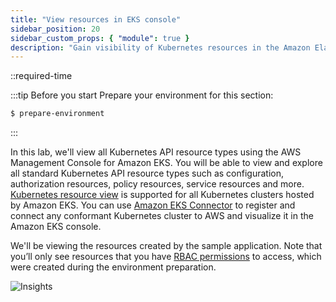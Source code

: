 ```yaml
---
title: "View resources in EKS console"
sidebar_position: 20
sidebar_custom_props: { "module": true }
description: "Gain visibility of Kubernetes resources in the Amazon Elastic Kubernetes Service console."
---
```


\::required-time

:::tip Before you start
Prepare your environment for this section:

```bash timeout=300 wait=30
$ prepare-environment
```

:::

In this lab, we'll view all Kubernetes API resource types using the AWS Management Console for Amazon EKS. You will be able to view and explore all standard Kubernetes API resource types such as configuration, authorization resources, policy resources, service resources and more. [Kubernetes resource view](https://docs.aws.amazon.com/eks/latest/userguide/view-kubernetes-resources.html) is supported for all Kubernetes clusters hosted by Amazon EKS. You can use [Amazon EKS Connector](https://docs.aws.amazon.com/eks/latest/userguide/eks-connector.html) to register and connect any conformant Kubernetes cluster to AWS and visualize it in the Amazon EKS console.

We'll be viewing the resources created by the sample application. Note that you’ll only see resources that you have [RBAC permissions](https://docs.aws.amazon.com/eks/latest/userguide/view-kubernetes-resources.html#view-kubernetes-resources-permissions) to access, which were created during the environment preparation.

![Insights](/img/resource-view/eks-overview.jpg)
